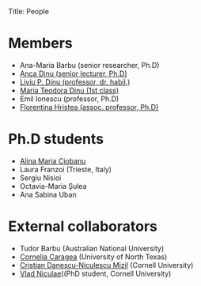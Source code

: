 ﻿Title: People

# Members

- Ana-Maria Barbu (senior researcher, Ph.D)
- [Anca Dinu (senior lecturer, Ph.D)](/people/anca.html)
- [Liviu P. Dinu (professor, dr. habil.)](/people/liviu.html)
- [Maria Teodora Dinu (1st class)](/people/maria.html)
- Emil Ionescu (professor, Ph.D)
- [Florentina Hristea (assoc. professor, Ph.D)](http://fmi.unibuc.ro/en/cv.php/cs/hristea_florentina_en)


# Ph.D students
- [Alina Maria Ciobanu](/people/alina.html)
- Laura Franzoi (Trieste, Italy)
- Sergiu Nisioi
- Octavia-Maria Șulea
- Ana Sabina Uban



# External collaborators

- Tudor Barbu (Australian National University)
- [Cornelia Caragea](http://www.cse.unt.edu/~ccaragea/research.html) (University of North Texas) 
- [Cristian Danescu-Niculescu Mizil](http://www.mpi-sws.org/~cristian/) (Cornell University)
- [Vlad Niculae](http://vene.ro/)((PhD student, Cornell University)
